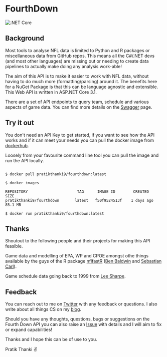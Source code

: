 # FourthDown

![.NET Core](https://github.com/pratikthanki/FourthDown/workflows/.NET%20Core/badge.svg)

## Background

Most tools to analyse NFL data is limited to Python and R packages or miscellaneous data from GitHub repos. This means all the C#/.NET devs (and most other languages) are missing out or needing to create data pipelines to actually make doing any analysis work-able!

The aim of this API is to make it easier to work with NFL data, without having to do much more (formatting/parsing) around it. The benefits here for a NuGet Package is that this can be language agnostic and extensible. This Web API is written in ASP.NET Core 3.1.

There are a set of API endpoints to query team, schedule and various aspects of game data. You can find more details on the [Swagger](https://pratikthanki.github.io/FourthDown/) page.

## Try it out

You don't need an API Key to get started, if you want to see how the API works and if it can meet your needs you can pull the docker image from [dockerhub](https://hub.docker.com/repository/docker/pratikthanki9/fourthdown).

Loosely from your favourite command line tool you can pull the image and run the API locally.

```shell

$ docker pull pratikthanki9/fourthdown:latest

$ docker images

REPOSITORY                      TAG      IMAGE ID        CREATED      SIZE
pratikthanki9/fourthdown       latest   f50f9524513f    1 days ago   85.1 MB

$ docker run pratikthanki9/fourthdown:latest

```

## Thanks

Shoutout to the following people and their projects for making this API feasible.

Game data and modelling of EPA, WP and CPOE amongst othe things available by the guys of the R package [nflfastR](https://github.com/mrcaseb/nflfastR) ([Ben Baldwin](https://twitter.com/benbbaldwin) and [Sebastian Carl](https://twitter.com/mrcaseb)).

Game schedule data going back to 1999 from [Lee Sharpe](https://twitter.com/LeeSharpeNFL).

## Feedback

You can reach out to me on [Twitter](https://twitter.com/pratikthanki) with any feedback or questions. I also write about all things CS on my [blog](http://pratikthanki.github.io/).

Should you have any thoughts, questions, bugs or suggestions on the Fourth Down API you can also raise an [Issue](https://github.com/pratikthanki/FourthDown/issues) with details and I will aim to fix or expand capabilities!

Thanks and I hope this can be of use to you.

Pratik Thanki ✌️
